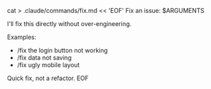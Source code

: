 cat > .claude/commands/fix.md << 'EOF'
Fix an issue: $ARGUMENTS

I'll fix this directly without over-engineering.

Examples:
- /fix the login button not working
- /fix data not saving
- /fix ugly mobile layout

Quick fix, not a refactor.
EOF
